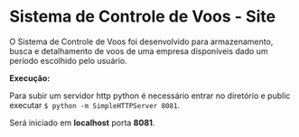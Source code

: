 Sistema de Controle de Voos - Site
=================================

O Sistema de Controle de Voos foi desenvolvido para armazenamento, busca e detalhamento de voos de uma empresa disponíveis dado um período escolhido pelo usuário.

**Execução:**

Para subir um servidor http python é necessário entrar no diretório e public executar `$ python -m SimpleHTTPServer 8081`.

Será iniciado em **localhost** porta **8081**.
